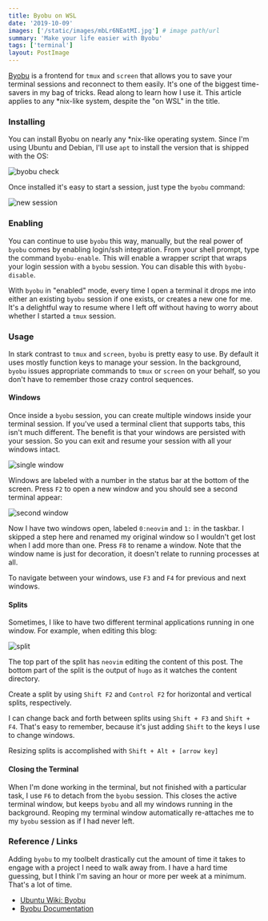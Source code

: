 ```yaml
---
title: Byobu on WSL
date: '2019-10-09'
images: ['/static/images/mbLr6NEatMI.jpg'] # image path/url
summary: 'Make your life easier with Byobu'
tags: ['terminal']
layout: PostImage
---
```


[Byobu](http://byobu.co/) is a frontend for `tmux` and `screen` that allows you to save your terminal sessions and reconnect to them easily. It's one of the biggest time-savers in my bag of tricks. Read along to learn how I use it. This article applies to any \*nix-like system, despite the "on WSL" in the title.

### Installing

You can install Byobu on nearly any \*nix-like operating system. Since I'm using Ubuntu and Debian, I'll use `apt` to install the version that is shipped with the OS:

![byobu check](/static/images/byobucheck.png)

Once installed it's easy to start a session, just type the `byobu` command:

![new session](/static/images/byobuopen.png)

### Enabling

You can continue to use `byobu` this way, manually, but the real power of `byobu` comes by enabling login/ssh integration. From your shell prompt, type the command `byobu-enable`. This will enable a wrapper script that wraps your login session with a `byobu` session. You can disable this with `byobu-disable`.

With `byobu` in "enabled" mode, every time I open a terminal it drops me into either an existing `byobu` session if one exists, or creates a new one for me. It's a delightful way to resume where I left off without having to worry about whether I started a `tmux` session.

### Usage

In stark contrast to `tmux` and `screen`, `byobu` is pretty easy to use. By default it uses mostly function keys to manage your session. In the background, `byobu` issues appropriate commands to `tmux` or `screen` on your behalf, so you don't have to remember those crazy control sequences.

#### Windows

Once inside a `byobu` session, you can create multiple windows inside your terminal session. If you've used a terminal client that supports tabs, this isn't much different. The benefit is that your windows are persisted with your session. So you can exit and resume your session with all your windows intact.

![single window](/static/images/byobunvim.png)

Windows are labeled with a number in the status bar at the bottom of the screen. Press `F2` to open a new window and you should see a second terminal appear:

![second window](/static/images/byobuwin.png)

Now I have two windows open, labeled `0:neovim` and `1:` in the taskbar. I skipped a step here and renamed my original window so I wouldn't get lost when I add more than one. Press `F8` to rename a window. Note that the window name is just for decoration, it doesn't relate to running processes at all.

To navigate between your windows, use `F3` and `F4` for previous and next windows.

#### Splits

Sometimes, I like to have two different terminal applications running in one window. For example, when editing this blog:

![split](/static/images/byobusplit.png)

The top part of the split has `neovim` editing the content of this post. The bottom part of the split is the output of `hugo` as it watches the content directory.

Create a split by using `Shift F2` and `Control F2` for horizontal and vertical splits, respectively.

I can change back and forth between splits using `Shift + F3` and `Shift + F4`. That's easy to remember, because it's just adding `Shift` to the keys I use to change windows.

Resizing splits is accomplished with `Shift + Alt + [arrow key]`

#### Closing the Terminal

When I'm done working in the terminal, but not finished with a particular task, I use `F6` to detach from the `byobu` session. This closes the active terminal window, but keeps `byobu` and all my windows running in the background. Reoping my terminal window automatically re-attaches me to my `byobu` session as if I had never left.

### Reference / Links

Adding `byobu` to my toolbelt drastically cut the amount of time it takes to engage with a project I need to walk away from. I have a hard time guessing, but I think I'm saving an hour or more per week at a minimum. That's a lot of time.

- [Ubuntu Wiki: Byobu](https://help.ubuntu.com/community/Byobu)
- [Byobu Documentation](http://byobu.co/documentation.html)

